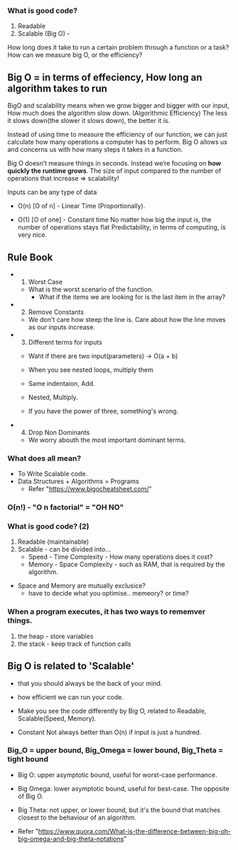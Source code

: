### What is good code?

1. Readable
2. Scalable (Big O) -

How long does it take to run a certain problem through a function or a task?
How can we measure big O, or the efficiency?

## Big O = in terms of effeciency, How long an algorithm takes to run

BigO and scalability means when we grow bigger and bigger with our input, How much does the algorithm slow down.
(Algorithmic Efficiency)
The less it slows down(the slower it slows down), the better it is.

Instead of using time to measure the efficiency of our function, we can just calculate how many operations a computer has to perform. Big O allows us and concerns us with how many steps it takes in a function.

Big O doesn’t measure things in seconds. Instead we’re focusing on **how quickly the runtime grows**.
The size of input compared to the number of operations that increase => scalability!

Inputs can be any type of data

- O(n) [O of n] - Linear Time (Proportionally).

- O(1) [O of one] - Constant time
  No matter how big the input is, the number of operations stays flat
  Predictability, in terms of computing, is very nice.

## Rule Book

- 1. Worst Case

  - What is the worst scenario of the function.
    - What if the items we are looking for is the last item in the array?

- 2. Remove Constants

  - We don't care how steep the line is. Care about how the line moves as our inputs increase.

- 3. Different terms for inputs

  - Waht if there are two input(parameters) -> O(a + b)
  - When you see nested loops, multiply them
  - Same indentaion, Add.
  - Nested, Multiply.

  - If you have the power of three, something's wrong.

- 4. Drop Non Dominants
  - We worry abouth the most important dominant terms.

### What does all mean?

- To Write Scalable code.
- Data Structures + Algorithms = Programs
  - Refer "https://www.bigocheatsheet.com/"

### O(n!) - "O n factorial" = "OH NO"

### What is good code? (2)

1. Readable (maintainable)
2. Scalable - can be divided into...
   - Speed - Time Complexity - How many operations does it cost?
   - Memory - Space Complexity - such as RAM, that is required by the algorithm.

- Space and Memory are mutually exclusice?
  - have to decide what you optimise.. memeory? or time?

### When a program executes, it has two ways to rememver things.

1. the heap - store variables
2. the stack - keep track of function calls

## Big O is related to 'Scalable'

- that you should always be the back of your mind.
- how efficient we can run your code.

- Make you see the code differently by Big O, related to Readable, Scalable(Speed, Memory).
- Constant Not always better than O(n) if input is just a hundred.

### Big_O = upper bound, Big_Omega = lower bound, Big_Theta = tight bound

- Big O: upper asymptotic bound, useful for worst-case performance.
- Big Omega: lower asymptotic bound, useful for best-case. The opposite of Big O.
- Big Theta: not upper, or lower bound, but it's the bound that matches closest to the behaviour of an algorithm.

- Refer "https://www.quora.com/What-is-the-difference-between-big-oh-big-omega-and-big-theta-notations"

